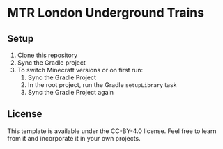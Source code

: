 # MTR London Underground Trains

## Setup

1. Clone this repository
2. Sync the Gradle project
3. To switch Minecraft versions or on first run:
   1. Sync the Gradle Project
   2. In the root project, run the Gradle `setupLibrary` task
   3. Sync the Gradle Project again

## License

This template is available under the CC-BY-4.0 license. Feel free to learn from it and incorporate it in your own projects.
